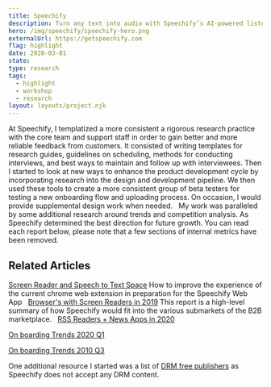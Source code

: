 ```yaml
---
title: Speechify
description: Turn any text into audio with Speechify’s AI-powered listening assistant
hero: /img/speechify/speechify-hero.png
externalUrl: https://getspeechify.com
flag: highlight
date: 2020-03-01
state:
type: research
tags:
  - highlight
  - workshop
  - research
layout: layouts/project.njk
---
```


At Speechify, I templatized a more consistent a rigorous research practice with the core team and support staff in order to gain better and more reliable feedback from customers. It consisted of writing templates for research guides, guidelines on scheduling, methods for conducting interviews, and best ways to maintain and follow up with interviewees. Then I started to look at new ways to enhance the product development cycle by incorporating research into the design and development pipeline. We then used these tools to create a more consistent group of beta testers for testing a new onboarding flow and uploading process. On occasion, I would provide supplemental design work when needed.
&nbsp;
My work was paralleled by some additional research around trends and competition analysis. As Speechify determined the best direction for future growth. You can read each report below, please note that a few sections of internal metrics have been removed.
&nbsp;

## Related Articles

[Screen Reader and Speech to Text Space](/posts/speechify-b2b/)
How to improve the experience of the current chrome web extension in preparation for the Speechify Web App
&nbsp;
[Browser's with Screen Readers in 2019](/posts/speechify-browsers-and-screen-readers/)
This report is a high-level summary of how Speechify would fit into the various submarkets of the B2B marketplace.
&nbsp;
[RSS Readers + News Apps in 2020](posts/rss-readers-news-apps-in-2020/)
&nbsp;

[On boarding Trends 2020 Q1](onboarding-trends-2020q1/)
&nbsp;

[On boarding Trends 2010 Q3](posts/onboarding-trends-2019q3/)

One additional resource I started was a list of [DRM free publishers](/posts/drm-free-book-publishers/) as Speechify does not accept any DRM content.
